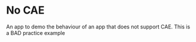 # No CAE
An app to demo the behaviour of an app that does not support CAE. This is a BAD practice example
